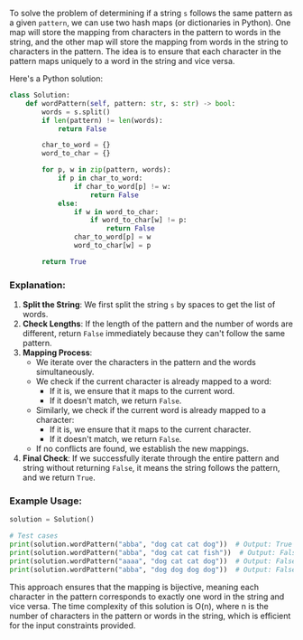 To solve the problem of determining if a string `s` follows the same pattern as a given `pattern`, we can use two hash maps (or dictionaries in Python). One map will store the mapping from characters in the pattern to words in the string, and the other map will store the mapping from words in the string to characters in the pattern. The idea is to ensure that each character in the pattern maps uniquely to a word in the string and vice versa.

Here's a Python solution:

```python
class Solution:
    def wordPattern(self, pattern: str, s: str) -> bool:
        words = s.split()
        if len(pattern) != len(words):
            return False

        char_to_word = {}
        word_to_char = {}

        for p, w in zip(pattern, words):
            if p in char_to_word:
                if char_to_word[p] != w:
                    return False
            else:
                if w in word_to_char:
                    if word_to_char[w] != p:
                        return False
                char_to_word[p] = w
                word_to_char[w] = p

        return True
```

### Explanation:
1. **Split the String**: We first split the string `s` by spaces to get the list of words.
2. **Check Lengths**: If the length of the pattern and the number of words are different, return `False` immediately because they can't follow the same pattern.
3. **Mapping Process**:
    - We iterate over the characters in the pattern and the words simultaneously.
    - We check if the current character is already mapped to a word:
        - If it is, we ensure that it maps to the current word.
        - If it doesn't match, we return `False`.
    - Similarly, we check if the current word is already mapped to a character:
        - If it is, we ensure that it maps to the current character.
        - If it doesn't match, we return `False`.
    - If no conflicts are found, we establish the new mappings.
4. **Final Check**: If we successfully iterate through the entire pattern and string without returning `False`, it means the string follows the pattern, and we return `True`.

### Example Usage:

```python
solution = Solution()

# Test cases
print(solution.wordPattern("abba", "dog cat cat dog"))  # Output: True
print(solution.wordPattern("abba", "dog cat cat fish"))  # Output: False
print(solution.wordPattern("aaaa", "dog cat cat dog"))  # Output: False
print(solution.wordPattern("abba", "dog dog dog dog"))  # Output: False
```

This approach ensures that the mapping is bijective, meaning each character in the pattern corresponds to exactly one word in the string and vice versa. The time complexity of this solution is O(n), where n is the number of characters in the pattern or words in the string, which is efficient for the input constraints provided.
